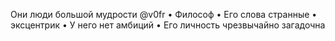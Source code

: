 Они люди большой мудрости 
‏@v0fr
‏• Философ 
‏• Его слова странные 
‏• эксцентрик 
‏• У него нет амбиций 
‏• Его личность чрезвычайно загадочна
